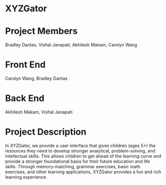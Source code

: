# XYZGator
# Project Members
Bradley Dantas, Vishal Janapati, Akhilesh Makam, Carolyn Wang
# Front End
Carolyn Wang, Bradley Dantas
# Back End
Akhilesh Makam, Vishal Janapati
# Project Description
In XYZGator, we provide a user interface that gives children (ages 5+) the resources they need to develop stronger analytical, problem-solving, and intellectual skills. This allows children to get ahead of the learning curve and provide a stronger foundational basis for their future education and life skills. Through memory-matching, grammar exercises, basic math exercises, and other learning applications, XYZGator provides a fun and rich learning experience.
